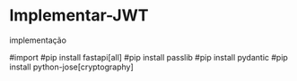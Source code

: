 # Implementar-JWT
implementação

#import
#pip install fastapi[all]
#pip install passlib
#pip install pydantic
#pip install python-jose[cryptography]

